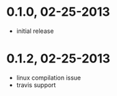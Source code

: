 # 0.1.0, 02-25-2013
- initial release

# 0.1.2, 02-25-2013
- linux compilation issue
- travis support
